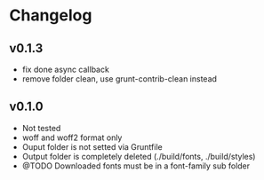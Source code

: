 # Changelog

## v0.1.3

- fix done async callback
- remove folder clean, use grunt-contrib-clean instead

## v0.1.0

- Not tested
- woff and woff2 format only
- Ouput folder is not setted via Gruntfile
- Output folder is completely deleted (./build/fonts, ./build/styles)
- @TODO Downloaded fonts must be in a font-family sub folder
